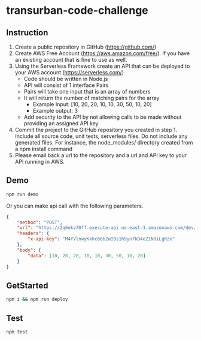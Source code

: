 # transurban-code-challenge

## Instruction

1. Create a public repository in GitHub (https://github.com/)
2. Create AWS Free Account (https://aws.amazon.com/free/).  If you have an existing account that is fine to use as well.
3. Using the Serverless Framework create an API that can be deployed to your AWS account (https://serverless.com/)
    - Code should be written in Node.js
    - API will consist of 1 interface Pairs
    - Pairs will take one input that is an array of numbers
    - It will return the number of matching pairs for the array
        - Example Input:	 [10, 20, 20, 10, 10, 30, 50, 10, 20]
        - Example output:	 3
    - Add security to the API by not allowing calls to be made without providing an assigned API key
4. Commit the project to the GitHub repository you created in step 1.  Include all source code, unit tests, serverless files.  Do not include any generated files.  For instance, the node_modules/ directory created from a npm install command
5. Please email back a url to the repository and a url and API key to your API running in AWS.

## Demo

```bash
npm run demo
```

Or you can make api call with the following parameters.

```json
{
    "method": "POST",
    "url": "https://2q6ekv70ff.execute-api.us-east-1.amazonaws.com/dev/arrayComparison",
    "headers": {
        "x-api-key": "M4YVlnwyKkhc60b2wI0s1h9yn7kD4eZ1NdiLgRze"
    },
    "body": {
        "data": [10, 20, 20, 10, 10, 30, 50, 10, 20]
    }
}
```

## GetStarted

```bash
npm i && npm run deploy
```

## Test

```bash
npm test
```